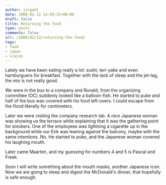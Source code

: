 ```yaml
---
author: jorgeml
date: 2008-02-12 14:50:31+00:00
draft: false
title: Returning the food
type: posts
comments: false
url: /2008/02/12/returning-the-food/
tags:
- food
- japan
- viajes
---
```


Lately we have been eating really a lot: sushi, teri-yake and even hamburguers for breakfast. Together with the lack of sleep and the jet-lag, the mix is not really good.

We were in the bus to a company and Ronald, from the organizing committee (OC) suddenly looked like a balloon-fish. He started to puke and half of the bus was covered with his food left-overs. I could escape from the flood literally for centimeters.

Later we were visiting the company research lab. A nice Japanese woman was showing us the terrace while explaining that it was the gathering point for smokers. One of the employees was lightning a cigarette up in the background while our Erik was leaning against the balcony, maybe with the same intentions. No. He started to puke, and the Japanese woman covered his laughing mouth.

Later came Maarten, and my guessing for numbers 4 and 5 is Pascal and Freek.

Soon I will write something about the mouth masks, another Japanese icon. Now we are going to sleep and digest the McDonald's dinner, that hopefully is safe enough.

